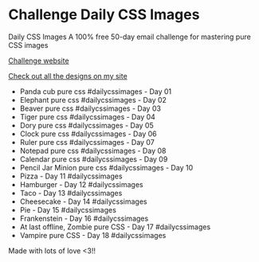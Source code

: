 # Challenge Daily CSS Images

Daily CSS Images A 100% free 50-day email challenge for mastering pure CSS images

[Challenge website](http://dailycssimages.com/)

[Check out all the designs on my site](http://henriquemelanda.com.br/galeria-daily-css-images/)

* Panda cub pure css #dailycssimages - Day 01
* Elephant pure css #dailycssimages - Day 02
* Beaver pure css #dailycssimages - Day 03
* Tiger pure css #dailycssimages - Day 04
* Dory pure css #dailycssimages - Day 05
* Clock pure css #dailycssimages - Day 06
* Ruler pure css #dailycssimages - Day 07
* Notepad pure css #dailycssimages - Day 08
* Calendar pure css #dailycssimages - Day 09
* Pencil Jar Minion pure css #dailycssimages - Day 10
* Pizza - Day 11 #dailycssimages
* Hamburger - Day 12 #dailycssimages
* Taco - Day 13 #dailycssimages
* Cheesecake - Day 14 #dailycssimages
* Pie - Day 15 #dailycssimages
* Frankenstein - Day 16 #dailycssimages
* At last offline, Zombie pure CSS - Day 17 #dailycssimages
* Vampire pure CSS - Day 18 #dailycssimages

Made with lots of love <3!!
